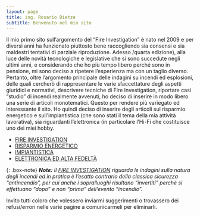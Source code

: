 ```yaml
---
layout: page
title: ing. Rosario Dietze
subtitle: Benvenuto nel mio sito
---
```


Il mio primo sito sull’argomento del “Fire Investigation” è nato nel 2009 e per diversi anni ha funzionato piuttosto bene raccogliendo sia consensi e sia maldestri tentativi di parziale riproduzione.
Adesso /quarta edizione), alla luce delle novità tecnologiche e legislative che si sono succedute negli ultimi anni, e considerando che ho più tempo libero perché sono in pensione, mi sono deciso a ripetere l’esperienza ma con un taglio diverso.
Pertanto, oltre l’argomento principale delle indagini su incendi ed esplosioni, delle quali cercherò di rappresentare le varie sfaccettature degli aspetti giuridici e normativi, descrivere tecniche di Fire Investigation, riportare casi “studio” di incendi realmente avvenuti, ho deciso di inserire in modo libero una serie di articoli monotematici.
Questo per rendere più variegato ed interessante il sito. Ho quindi deciso di inserire degli articoli sul risparmio energetico e sull’impiantistica (che sono stati il tema della mia attività lavorativa), sia riguardanti l’elettronica (in particolare l’Hi-Fi che costituisce uno dei miei hobby.
- [FIRE INVESTIGATION](tags#fire_investigation)
- [RISPARMIO ENERGETICO](tags#risparmio_energetico)
- [IMPIANTISTICA](tags#impiantistica)
- [ELETTRONICA ED ALTA FEDELTÀ](tags#elettronica)

{: .box-note}
***Note:** Il [FIRE INVESTIGATION](tags#fire_investigation) riguarda le indagini sulla natura degli incendi ed in pratica è l’esatto contrario della classica sicurezza “antincendio”, per cui anche i sopralluoghi risultano “invertiti” perché si effettuano “dopo” e non “prima” dell’evento “incendio”.*

Invito tutti coloro che volessero inviarmi suggerimenti o trovassero dei refusi/errori nelle varie pagine a comunicarmeli per eliminarli.
